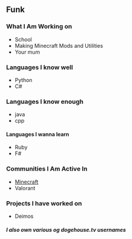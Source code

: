 ## Funk

### What I Am Working on

- School
- Making Minecraft Mods and Utilities
- Your mum
### Languages I know well

- Python
- C#

### Languages I know enough 

- java
- cpp

#### Languages I wanna learn

- Ruby
- F#

### Communities I Am Active In

- [Minecraft](https://namemc.com/profile/TheRealDunk.1)
- Valorant

### Projects I have worked on

- Deimos

##### I also own various og dogehouse.tv usernames


